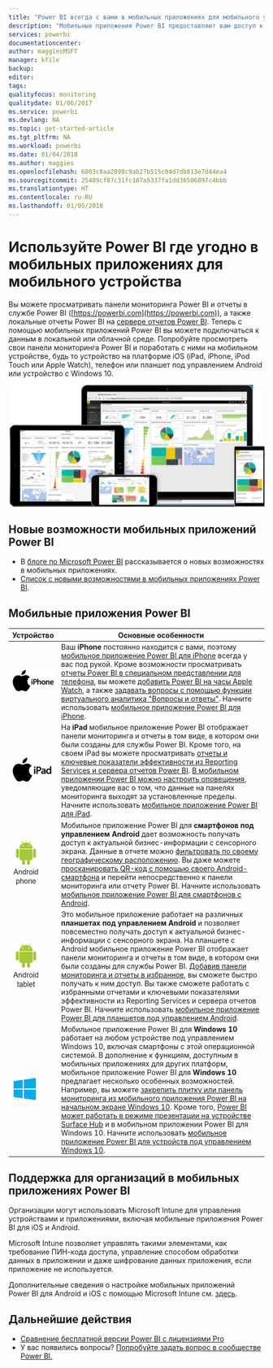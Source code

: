 ```yaml
---
title: "Power BI всегда с вами в мобильных приложениях для мобильного устройства"
description: "Мобильные приложения Power BI предоставляют вам доступ к данным в локальной или облачной среде. Просматривайте панели мониторинга и отчеты на мобильном устройстве."
services: powerbi
documentationcenter: 
author: maggiesMSFT
manager: kfile
backup: 
editor: 
tags: 
qualityfocus: monitoring
qualitydate: 01/06/2017
ms.service: powerbi
ms.devlang: NA
ms.topic: get-started-article
ms.tgt_pltfrm: NA
ms.workload: powerbi
ms.date: 01/04/2018
ms.author: maggies
ms.openlocfilehash: 6803c8aa2898c9ab27b515c04d7db813e7d44ea4
ms.sourcegitcommit: 25489cf87c31fc107a5337fa1dd36506897c4bbb
ms.translationtype: HT
ms.contentlocale: ru-RU
ms.lasthandoff: 01/05/2018
---
```

# <a name="take-power-bi-anywhere-in-mobile-apps-for-your-mobile-device"></a>Используйте Power BI где угодно в мобильных приложениях для мобильного устройства
Вы можете просматривать панели мониторинга Power BI и отчеты в службе Power BI ([https://powerbi.com](https://powerbi.com)), а также локальные отчеты Power BI на [сервере отчетов Power BI](report-server/get-started.md). Теперь с помощью мобильных приложений Power BI вы можете подключаться к данным в локальной или облачной среде. Попробуйте просмотреть свои панели мониторинга Power BI и поработать с ними на мобильном устройстве, будь то устройство на платформе iOS (iPad, iPhone, iPod Touch или Apple Watch), телефон или планшет под управлением Android или устройство с Windows 10.

![Power BI на мобильных устройствах](media/mobile-apps-for-mobile-devices/power-bi-mobile-apps-all-up.png)

## <a name="see-whats-new-in-the-power-bi-mobile-apps"></a>Новые возможности мобильных приложений Power BI
* В [блоге по Microsoft Power BI](https://powerbi.microsoft.com/blog/tag/mobile/) рассказывается о новых возможностях в мобильных приложениях.
* [Список с новыми возможностями в мобильных приложениях Power BI](mobile-whats-new-in-the-mobile-apps.md).

## <a name="the-power-bi-mobile-apps"></a>Мобильные приложения Power BI
| **Устройство** | **Основные особенности** |
| --- | --- |
| [![iPhone](media/mobile-apps-for-mobile-devices/iphone-logo-50-px.png)](mobile-iphone-app-get-started.md) |Ваш **iPhone** постоянно находится с вами, поэтому [мобильное приложение Power BI для iPhone](mobile-iphone-app-get-started.md) всегда у вас под рукой. Кроме возможности просматривать [отчеты Power BI в специальном представлении для телефона](mobile-apps-view-phone-report.md), вы можете [добавить Power BI на часы Apple Watch](mobile-apple-watch.md), а также [задавать вопросы с помощью функции виртуального аналитика "Вопросы и ответы"](mobile-apps-ios-qna.md). Начните использовать [мобильное приложение Power BI для iPhone](mobile-iphone-app-get-started.md). |
| [![iPad](media/mobile-apps-for-mobile-devices/ipad-logo-50-px.png)](mobile-ipad-app-get-started.md) |На **iPad** мобильное приложение Power BI отображает панели мониторинга и отчеты в том виде, в котором они были созданы для службы Power BI. Кроме того, на своем iPad вы можете просматривать [отчеты и ключевые показатели эффективности из Reporting Services и сервера отчетов Power BI](mobile-app-ssrs-kpis-mobile-on-premises-reports.md). [В мобильном приложении Power BI можно настроить оповещения](mobile-set-data-alerts-in-the-mobile-apps.md), уведомляющие вас о том, что данные на панелях мониторинга выходят за установленные пределы. Начните использовать [мобильное приложение Power BI для iPad](mobile-ipad-app-get-started.md). |
| [![Телефон Android](media/mobile-apps-for-mobile-devices/android-phone-logo-50-px.png)](mobile-android-app-get-started.md) |Мобильное приложение Power BI для **смартфонов под управлением Android** дает возможность получать доступ к актуальной бизнес-информации с сенсорного экрана. Данные в отчете можно [фильтровать по своему географическому расположению](mobile-apps-geographic-filtering.md). Вы даже можете [просканировать QR-код с помощью своего Android-смартфона](mobile-apps-qr-code.md) и перейти непосредственно к панели мониторинга или отчету Power BI. Начните использовать [мобильное приложение Power BI для смартфонов с Android](mobile-android-app-get-started.md). |
| [![Планшет Android](media/mobile-apps-for-mobile-devices/android-tablet-logo-50-px.png)](mobile-android-tablet-app-get-started.md) |Это мобильное приложение работает на различных **планшетах под управлением Android** и позволяет повсеместно получать доступ к актуальной бизнес-информации с сенсорного экрана. На планшете с Android мобильное приложение Power BI отображает панели мониторинга и отчеты в том виде, в котором они были созданы для службы Power BI. [Добавив панели мониторинга и отчеты в избранное](mobile-apps-favorites.md), вы сможете быстро получать к ним доступ. Вы также сможете работать с избранными отчетами и ключевыми показателями эффективности из Reporting Services и сервера отчетов Power BI. Начните использовать [мобильное приложение Power BI для планшетов под управлением Android](mobile-android-tablet-app-get-started.md). |
| [![Устройства Windows](media/mobile-apps-for-mobile-devices/win-10-logo-50-px.png)](desktop-getting-started.md) |Мобильное приложение Power BI для **Windows 10** работает на любом устройстве под управлением Windows 10, включая смартфоны с этой операционной системой. В дополнение к функциям, доступным в мобильных приложениях для других платформ, мобильное приложение Power BI для **Windows 10** предлагает несколько особенных возможностей. Например, вы можете [закрепить плитку или панель мониторинга из мобильного приложения Power BI на начальном экране Windows 10](mobile-pin-dashboard-start-screen-windows-10-phone-app.md). Кроме того, [Power BI может работать в режиме презентации на устройстве Surface Hub](mobile-windows-10-app-presentation-mode.md) и в мобильном приложении Power BI для Windows 10. Начните использовать [мобильное приложение Power BI для устройств под управлением Windows 10](mobile-windows-10-phone-app-get-started.md). |

## <a name="enterprise-support-for-the-power-bi-mobile-apps"></a>Поддержка для организаций в мобильных приложениях Power BI
Организации могут использовать Microsoft Intune для управления устройствами и приложениями, включая мобильные приложения Power BI для iOS и Android.

Microsoft Intune позволяет управлять такими элементами, как требование ПИН-кода доступа, управление способом обработки данных в приложении и даже шифрование данных приложения, если приложение не используется.

Дополнительные сведения о настройке мобильных приложений Power BI для Android и iOS с помощью Microsoft Intune см. [здесь](service-admin-mobile-intune.md). 

## <a name="next-steps"></a>Дальнейшие действия
* [Сравнение бесплатной версии Power BI с лицензиями Pro](service-free-vs-pro.md)
* У вас появились вопросы? [Попробуйте задать вопрос в сообществе Power BI.](http://community.powerbi.com/)

